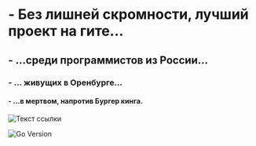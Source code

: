 #  - Без лишней скромности, лучший проект на гите...
##  - ...среди программистов из России...
###  - ... живущих в Оренбурге...
####  - ...в мертвом, напротив Бургер кинга.

![Текст ссылки](https://avatars.mds.yandex.net/i?id=1e6c0f9c8f070bbf007a428bd42263c2_l-4767749-images-thumbs&n=13)

![Go Version](https://img.shields.io/badge/go-1.21+-blue)
